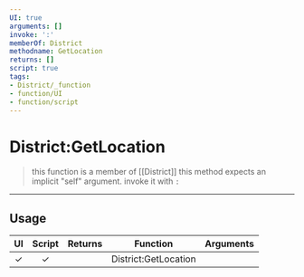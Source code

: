 ```yaml
---
UI: true
arguments: []
invoke: ':'
memberOf: District
methodname: GetLocation
returns: []
script: true
tags:
- District/_function
- function/UI
- function/script
---
```

# District:GetLocation
> this function is a member of [[District]]
> this method expects an implicit "self" argument. invoke it with `:`
-----
## Usage
|  UI | Script | Returns | Function | Arguments |
|:---:|:------:|-------:|:--------:|:---------|
|✓|✓||District:GetLocation||

